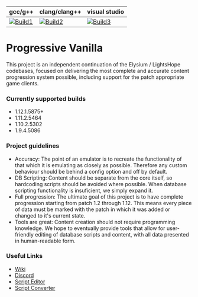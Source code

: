 | gcc/g++           | clang/clang++     | visual studio     |
|-------------------|-------------------|-------------------|
| [![Build1][1]][10]| [![Build2][2]][10]| [![Build3][3]][10]|

[1]: https://travis-badge.herokuapp.com/repos/vmangos/core/branches/development/1?use_travis_com=true
[2]: https://travis-badge.herokuapp.com/repos/vmangos/core/branches/development/2?use_travis_com=true
[3]: https://travis-badge.herokuapp.com/repos/vmangos/core/branches/development/3?use_travis_com=true

[10]: https://travis-ci.com/github/vmangos/core

# Progressive Vanilla
This project is an independent continuation of the Elysium / LightsHope codebases, focused on delivering the most complete and accurate content progression system possible, including support for the patch appropriate game clients.

### Currently supported builds
- 1.12.1.5875+
- 1.11.2.5464
- 1.10.2.5302
- 1.9.4.5086

### Project guidelines
- Accuracy: The point of an emulator is to recreate the functionality of that which it is emulating as closely as possible. Therefore any custom behaviour should be behind a config option and off by default.
- DB Scripting: Content should be separate from the core itself, so hardcoding scripts should be avoided where possible. When database scripting functionality is insuficient, we simply expand it.
- Full progression: The ultimate goal of this project is to have complete progression starting from patch 1.2 through 1.12. This means every piece of data must be marked with the patch in which it was added or changed to it's current state.
- Tools are great: Content creation should not require programming knowledge. We hope to eventually provide tools that allow for user-friendly editing of database scripts and content, with all data presented in human-readable form.


### Useful Links
- [Wiki](https://github.com/vmangos/wiki)
- [Discord](https://discord.gg/rcCKnCw)
- [Script Editor](https://github.com/brotalnia/scripteditor)
- [Script Converter](https://github.com/vmangos/ScriptConverter)

